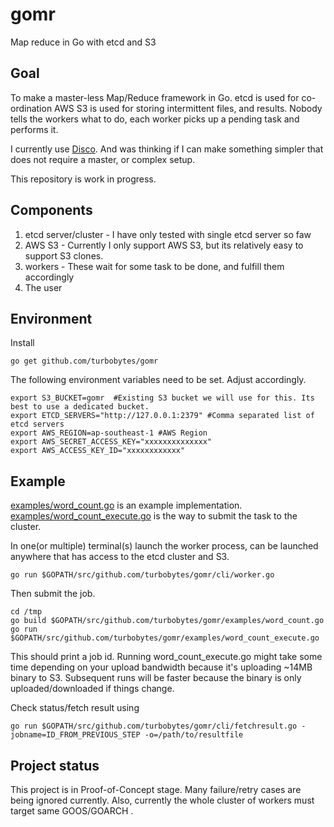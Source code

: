 # gomr
Map reduce in Go with etcd and S3

## Goal

To make a master-less Map/Reduce framework in Go. etcd is used for co-ordination AWS S3 is used for storing intermittent files, and results. Nobody tells the workers what to do, each worker picks up a pending task and performs it.

I currently use [Disco](http://discoproject.org/). And was thinking if I can make something simpler that does not require a master, or complex setup.

This repository is work in progress.

## Components

1. etcd server/cluster - I have only tested with single etcd server so faw
2. AWS S3 - Currently I only support AWS S3, but its relatively easy to support S3 clones.
3. workers - These wait for some task to be done, and fulfill them accordingly
4. The user

## Environment 

Install

	go get github.com/turbobytes/gomr

The following environment variables need to be set. Adjust accordingly.

	export S3_BUCKET=gomr  #Existing S3 bucket we will use for this. Its best to use a dedicated bucket.
	export ETCD_SERVERS="http://127.0.0.1:2379" #Comma separated list of etcd servers
	export AWS_REGION=ap-southeast-1 #AWS Region
	export AWS_SECRET_ACCESS_KEY="xxxxxxxxxxxxxx"
	export AWS_ACCESS_KEY_ID="xxxxxxxxxxxx"


## Example

[examples/word_count.go](examples/word_count.go) is an example implementation.
[examples/word_count_execute.go](examples/word_count_execute.go) is the way to submit the task to the cluster.

In one(or multiple) terminal(s) launch the worker process, can be launched anywhere that has access to the etcd cluster and S3.

	go run $GOPATH/src/github.com/turbobytes/gomr/cli/worker.go


Then submit the job.

	cd /tmp
	go build $GOPATH/src/github.com/turbobytes/gomr/examples/word_count.go
	go run $GOPATH/src/github.com/turbobytes/gomr/examples/word_count_execute.go

This should print a job id.
Running word_count_execute.go might take some time depending on your upload bandwidth because it's uploading ~14MB binary to S3. Subsequent runs will be faster because the binary is only uploaded/downloaded if things change.

Check status/fetch result using 

	go run $GOPATH/src/github.com/turbobytes/gomr/cli/fetchresult.go -jobname=ID_FROM_PREVIOUS_STEP -o=/path/to/resultfile

## Project status

This project is in Proof-of-Concept stage. Many failure/retry cases are being ignored currently. Also, currently the whole cluster of workers must target same GOOS/GOARCH .